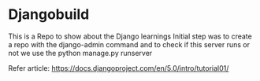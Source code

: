 # Djangobuild
This is a Repo to show about the Django learnings
Initial step was to create a repo with the django-admin command and to check if this server runs or not we use the python manage.py runserver

Refer article: https://docs.djangoproject.com/en/5.0/intro/tutorial01/
